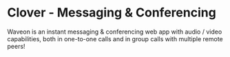 # Clover - Messaging & Conferencing

Waveon is an instant messaging & conferencing web app with audio / video capabilities, both in one-to-one calls and in group calls with multiple remote peers!
